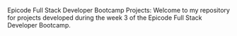 Epicode Full Stack Developer Bootcamp Projects: Welcome to my repository for projects developed during the week 3 of the Epicode Full Stack Developer Bootcamp.
